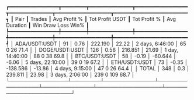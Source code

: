 ┏━━━━━━━━━━━━━━━━┳━━━━━━━━┳━━━━━━━━━━━━━━┳━━━━━━━━━━━━━━━━━┳━━━━━━━━━━━━━━┳━━━━━━━━━━━━━━━━━━┳━━━━━━━━━━━━━━━━━━━━━━━━┓
┃           Pair ┃ Trades ┃ Avg Profit % ┃ Tot Profit USDT ┃ Tot Profit % ┃     Avg Duration ┃  Win  Draw  Loss  Win% ┃
┡━━━━━━━━━━━━━━━━╇━━━━━━━━╇━━━━━━━━━━━━━━╇━━━━━━━━━━━━━━━━━╇━━━━━━━━━━━━━━╇━━━━━━━━━━━━━━━━━━╇━━━━━━━━━━━━━━━━━━━━━━━━┩
│  ADA/USDT:USDT │     91 │         0.76 │         222.190 │        22.22 │  2 days, 6:46:00 │   65     0    26  71.4 │
│ DOGE/USDT:USDT │    126 │         0.56 │         216.851 │        21.69 │  1 day, 14:40:00 │   88     0    38  69.8 │
│  BTC/USDT:USDT │     58 │        -0.19 │         -60.644 │        -6.06 │ 5 days, 22:10:00 │   39     0    19  67.2 │
│  ETH/USDT:USDT │     73 │        -0.35 │        -138.586 │       -13.86 │  4 days, 9:15:00 │   47     0    26  64.4 │
│          TOTAL │    348 │          0.3 │         239.811 │        23.98 │  3 days, 2:06:00 │  239     0   109  68.7 │
└────────────────┴────────┴──────────────┴─────────────────┴──────────────┴──────────────────┴────────────────────────┘
